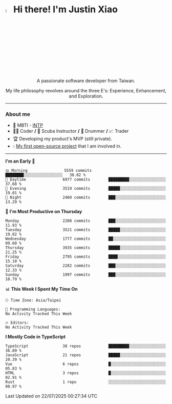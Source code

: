 # <img src="https://media.giphy.com/media/hvRJCLFzcasrR4ia7z/giphy.gif" width="5%">Hi there! I'm Justin Xiao
<p align="center">A passionate software developer from Taiwan.  </p>
<p align="center">My life philosophy revolves around the three E's: Experience, Enhancement, and Exploration.</p>

---
### About me
- 👀 MBTI - [INTP](https://www.16personalities.com/intp-personality)
- 👨‍💻 Coder **/** 🤿 Scuba Instructor **/** 🥁 Drummer **/** 📈 Trader
- 🏆 Developing my product's MVP (still private).
- 💧 [My first open-source project](https://github.com/Game-as-a-Service/Game-Lobby-Web) that I am involved in.

---
<!--START_SECTION:waka-->
**I'm an Early 🐤** 

```text
🌞 Morning                5559 commits        ████████░░░░░░░░░░░░░░░░░   30.02 % 
🌆 Daytime                6977 commits        █████████░░░░░░░░░░░░░░░░   37.68 % 
🌃 Evening                3519 commits        █████░░░░░░░░░░░░░░░░░░░░   19.01 % 
🌙 Night                  2460 commits        ███░░░░░░░░░░░░░░░░░░░░░░   13.29 % 
```
📅 **I'm Most Productive on Thursday** 

```text
Monday                   2208 commits        ███░░░░░░░░░░░░░░░░░░░░░░   11.93 % 
Tuesday                  3521 commits        █████░░░░░░░░░░░░░░░░░░░░   19.02 % 
Wednesday                1777 commits        ██░░░░░░░░░░░░░░░░░░░░░░░   09.60 % 
Thursday                 3935 commits        █████░░░░░░░░░░░░░░░░░░░░   21.25 % 
Friday                   2795 commits        ████░░░░░░░░░░░░░░░░░░░░░   15.10 % 
Saturday                 2282 commits        ███░░░░░░░░░░░░░░░░░░░░░░   12.33 % 
Sunday                   1997 commits        ███░░░░░░░░░░░░░░░░░░░░░░   10.79 % 
```


📊 **This Week I Spent My Time On** 

```text
🕑︎ Time Zone: Asia/Taipei

💬 Programming Languages: 
No Activity Tracked This Week

🔥 Editors: 
No Activity Tracked This Week
```

**I Mostly Code in TypeScript** 

```text
TypeScript               38 repos            █████████░░░░░░░░░░░░░░░░   36.89 % 
JavaScript               21 repos            █████░░░░░░░░░░░░░░░░░░░░   20.39 % 
Vue                      6 repos             █░░░░░░░░░░░░░░░░░░░░░░░░   05.83 % 
HTML                     3 repos             █░░░░░░░░░░░░░░░░░░░░░░░░   02.91 % 
Rust                     1 repo              ░░░░░░░░░░░░░░░░░░░░░░░░░   00.97 % 
```




 Last Updated on 22/07/2025 00:27:34 UTC
<!--END_SECTION:waka-->
